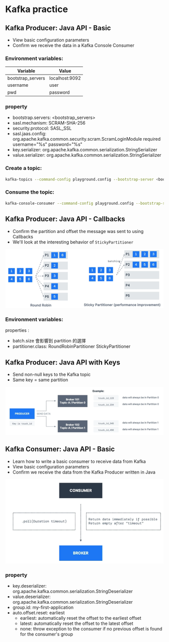 # Kafka practice

## Kafka Producer: Java API - Basic

- View basic configuration parameters
- Confirm we receive the data in a Kafka Console Consumer

### Environment variables:

| Variable | Value |
| --- | --- |
| bootstrap_servers | localhost:9092 |
| username | user |
| pwd | password |

### property

- bootstrap.servers: <bootstrap_servers>
- sasl.mechanism: SCRAM-SHA-256
- security.protocol: SASL_SSL
- sasl.jaas.config: org.apache.kafka.common.security.scram.ScramLoginModule required username=\"%s\" password=\"%s\"
- key.serializer: org.apache.kafka.common.serialization.StringSerializer
- value.serializer: org.apache.kafka.common.serialization.StringSerializer

### Create a topic:

```bash
kafka-topics --command-config playground.config --bootstrap-server <bootstrap_servers> --topic demo_java --create --partitions 3
```

### Consume the topic:

```bash
kafka-console-consumer --command-config playground.config --bootstrap-server <bootstrap_servers> --topic demo_java --from-beginning
```

## Kafka Producer: Java API - Callbacks

- Confirm the partition and offset the message was sent to using Callbacks
- We'll look at the interesting behavior of `StickyPartitioner`

![RoundRobin_StickyPartitioner.jpg](img%2FRoundRobin_StickyPartitioner.jpg)

### Environment variables:

properties :

- batch.size 會影響到 partition 的選擇
- partitioner.class: RoundRobinPartitioner StickyPartitioner 

## Kafka Producer: Java API with Keys

- Send non-null keys to the Kafka topic
- Same key = same partition

![Producer_with_key.png](img%2FProducer_with_key.png)

## Kafka Consumer: Java API - Basic

- Learn how to write a basic consumer to receive data from Kafka
- View basic configuration parameters
- Confirm we receive the data from the Kafka Producer written in Java

![Consumer.png](img%2FConsumer.png)

### property

- key.deserializer: org.apache.kafka.common.serialization.StringDeserializer
- value.deserializer: org.apache.kafka.common.serialization.StringDeserializer
- group.id: my-first-application
- auto.offset.reset: earliest
  - earliest: automatically reset the offset to the earliest offset
  - latest: automatically reset the offset to the latest offset
  - none: throw exception to the consumer if no previous offset is found for the consumer's group
